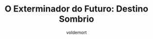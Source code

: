 ---
layout: post
author: voldemort
category: Filmes
post_date: '2020-12-06T18:31:49.994Z'
post_modified: '2022-04-08T18:31:49.994Z'
title: 'O Exterminador do Futuro: Destino Sombrio'
description: >-
  A guerreira Sarah Connor se une a Grace, um híbrido entre ciborgue e humano, e
  ao T-800 para proteger a jovem Dani Ramos de um novo tipo de exterminador que
  chega do futuro à Cidade do México.
poster_path: /vqzNJRH4YyquRiWxCCOH0aXggHI.jpg
tmdb_id: 290859
imdb_id: tt6450804
runtime: 128
release_date: '2019-10-23'
genres:
  - Ação
  - Aventura
  - Ficção científica
casts:
  - Linda Hamilton
  - Arnold Schwarzenegger
  - Mackenzie Davis
  - Natalia Reyes
  - Gabriel Luna
  - Diego Boneta
crews:
  - Tim Miller
trailer: XZXufNKqJJI
certification: 16
adult: 'false'
vote_average: 6.0
vote_count: 1
qualitys:
  - 1080p
  - 720p
audios:
  - Dual Áudio
extensions:
  - mkv
  - mp4
---